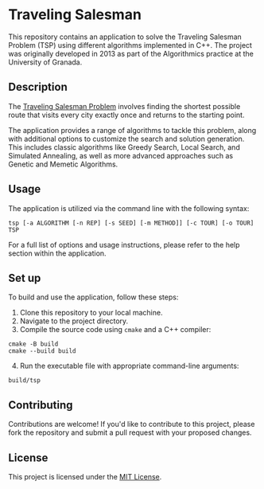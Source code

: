 # Traveling Salesman

This repository contains an application to solve the Traveling Salesman Problem (TSP) using different algorithms implemented in C++. The project was originally developed in 2013 as part of the Algorithmics practice at the University of Granada.

## Description

The [Traveling Salesman Problem](https://en.wikipedia.org/wiki/Travelling_salesman_problem) involves finding the shortest possible route that visits every city exactly once and returns to the starting point.

The application provides a range of algorithms to tackle this problem, along with additional options to customize the search and solution generation. This includes classic algorithms like Greedy Search, Local Search, and Simulated Annealing, as well as more advanced approaches such as Genetic and Memetic Algorithms.

## Usage

The application is utilized via the command line with the following syntax:

```
tsp [-a ALGORITHM [-n REP] [-s SEED] [-m METHOD]] [-c TOUR] [-o TOUR] TSP
```

For a full list of options and usage instructions, please refer to the help section within the application.

## Set up

To build and use the application, follow these steps:

1. Clone this repository to your local machine.
2. Navigate to the project directory.
3. Compile the source code using `cmake` and a C++ compiler:
```shell
cmake -B build
cmake --build build
```
4. Run the executable file with appropriate command-line arguments:
```shell
build/tsp
```

## Contributing

Contributions are welcome! If you'd like to contribute to this project, please fork the repository and submit a pull request with your proposed changes.

## License

This project is licensed under the [MIT License](LICENSE).
